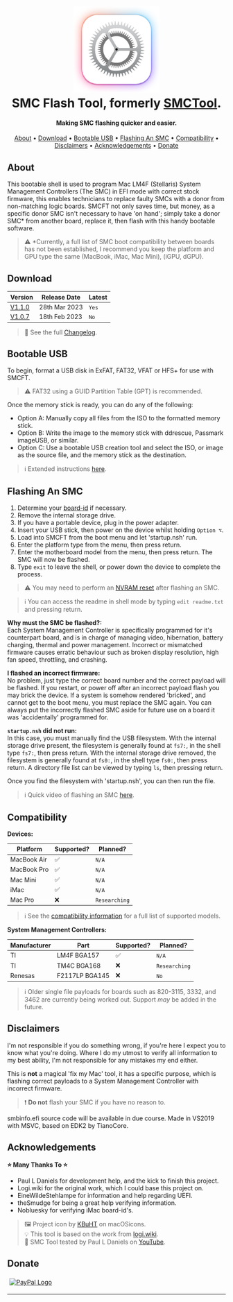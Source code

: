 
<h1 align="center">
<img width="200" src="resource/img/icon256.png" alt="SMCFT Logo">
<br>
SMC Flash Tool, formerly <a href="https://github.com/MuertoGB/SMCTool">SMCTool</a>.
</h1>

<h4 align="center">Making SMC flashing quicker and easier.</h4>

<p align="center">
  <a href="#about">About</a> •
  <a href="#download">Download</a> •
  <a href="#bootable-usb">Bootable USB</a> •
  <a href="#flashing-an-smc">Flashing An SMC</a> •
  <a href="#compatibility">Compatibility</a> •
  <a href="#disclaimers">Disclaimers</a> •
  <a href="#acknowledgements">Acknowledgements</a> •
  <a href="#donate">Donate</a>
</p>

## About

This bootable shell is used to program Mac LM4F (Stellaris) System Management Controllers (The SMC) in EFI mode with correct stock firmware, this enables technicians to replace faulty SMCs with a donor from non-matching logic boards. SMCFT not only saves time, but money, as a specific donor SMC isn't necessary to have 'on hand'; simply take a donor SMC* from another board, replace it, then flash with this handy bootable software.

> ⚠ *Currently, a full list of SMC boot compatibility between boards has not been established, I recommend you keep the platform and GPU type the same (MacBook, iMac, Mac Mini), (iGPU, dGPU).

## Download

| Version| Release Date| Latest|
|--------|-------------|--------|
| [V1.1.0](https://github.com/MuertoGB/SMCFT/releases/tag/v110)|28th Mar 2023  |`Yes`|
| [V1.0.7](https://github.com/MuertoGB/SMCTool/releases/tag/v1.0.7)|18th Feb 2023 |`No` |

> 📔 See the full [Changelog](CHANGELOG.md).

## Bootable USB

To begin, format a USB disk in ExFAT, FAT32, VFAT or HFS+ for use with SMCFT.
> ⚠ FAT32 using a GUID Partition Table (GPT) is recommended.

Once the memory stick is ready, you can do any of the following:
- Option A: Manually copy all files from the ISO to the formatted memory stick.
- Option B: Write the image to the memory stick with ddrescue, Passmark imageUSB, or similar.
- Option C: Use a bootable USB creation tool and select the ISO, or image as the source file, and the memory stick as the destination.

> ℹ Extended instructions [here](BOOTABLEUSB.md).

## Flashing An SMC

1. Determine your [board-id](BOARD-ID.md) if necessary.
2. Remove the internal storage drive.
3. If you have a portable device, plug in the power adapter.
4. Insert your USB stick, then power on the device whilst holding `Option ⌥`.
5. Load into SMCFT from the boot menu and let 'startup.nsh' run.
6. Enter the platform type from the menu, then press return.
7. Enter the motherboard model from the menu, then press return. The SMC will now be flashed.
8. Type `exit` to leave the shell, or power down the device to complete the process.

> ⚠ You may need to perform an [NVRAM reset](https://support.apple.com/en-mide/HT201255) after flashing an SMC.

> ℹ You can access the readme in shell mode by typing `edit readme.txt` and pressing return.

**Why must the SMC be flashed?:**\
Each System Management Controller is specifically programmed for it's counterpart board, and is in charge of managing video, hibernation, battery charging, thermal and power management. Incorrect or mismatched firmware causes erratic behaviour such as broken display resolution, high fan speed, throttling, and crashing.

**I flashed an incorrect firmware:**\
No problem, just type the correct board number and the correct payload will be flashed. If you restart, or power off after an incorrect payload flash you may brick the device. If a system is somehow rendered 'bricked', and cannot get to the boot menu, you must replace the SMC again. You can always put the incorrectly flashed SMC aside for future use on a board it was 'accidentally' programmed for.

**`startup.nsh` did not run:**\
In this case, you must manually find the USB filesystem. With the internal storage drive present, the filesystem is generally found at `fs7:`, in the shell type `fs7:`, then press return. With the internal storage drive removed, the filesystem is generally found at `fs0:`, in the shell type `fs0:`, then press return. A directory file list can be viewed by typing `ls`, then pressing return.

Once you find the filesystem with 'startup.nsh', you can then run the file.

> ℹ Quick video of flashing an SMC [here](https://www.youtube.com/watch?v=nUm30m3zNxI).

## Compatibility

**Devices:**

| Platform     | Supported?      | Planned?       |
|--------------|-----------------|----------------|
| MacBook Air  | ✅             | `N/A`          |
| MacBook Pro  | ✅             | `N/A`          |
| Mac Mini     | ✅             | `N/A`          |
| iMac         | ✅             | `N/A`          |
| Mac Pro      | ❌             | `Researching`  |

> ℹ See the [compatibility information](COMPATIBILITY.md) for a full list of supported models.

**System Management Controllers:**

|Manufacturer    |Part            |Supported?  |Planned?       |
|----------------|----------------|------------|---------------|
|TI              |LM4F BGA157     |✅         | `N/A`         |
|TI              |TM4C BGA168     |❌         | `Researching` |
|Renesas         |F2117LP BGA145  |❌         | `No`          |

> ℹ Older single file payloads for boards such as 820-3115, 3332, and 3462 are currently being worked out. Support *may* be added in the future.

## Disclaimers

I'm not responsible if you do something wrong, if you're here I expect you to know what you're doing. Where I do my utmost to verify all information to my best ability, I'm not responsible for any mistakes my end either.

This is **not** a magical 'fix my Mac' tool, it has a specific purpose, which is flashing correct payloads to a System Management Controller with incorrect firmware.

> ❗ **Do not** flash your SMC if you have no reason to.

smbinfo.efi source code will be available in due course. Made in VS2019 with MSVC, based on EDK2 by TianoCore.

## Acknowledgements

**⭐ Many Thanks To ⭐**
* Paul L Daniels for development help, and the kick to finish this project.
* Logi.wiki for the original work, which I could base this project on.
* EineWildeStehlampe for information and help regarding UEFI.
* theSmudge for being a great help verifying information.
* Nobluesky for verifying iMac board-id's.

> 🖼 Project icon by [KBuHT](https://macosicons.com/#/u/KBuHT) on macOSicons.\
> 💡 This tool is based on the work from  [logi.wiki](https://logi.wiki/index.php?title=SMC_flashing).\
>🎥 SMC Tool tested by Paul L Daniels on [YouTube](https://www.youtube.com/watch?v=q8LEh8C4iYo).

## Donate

<a href="https://www.paypal.com/donate/?hosted_button_id=Z88F3UEZB47SQ"><img width="160" src="https://www.paypalobjects.com/webstatic/mktg/Logo/pp-logo-200px.png" alt="PayPal Logo" vspace="5" hspace="5"></a>

---
